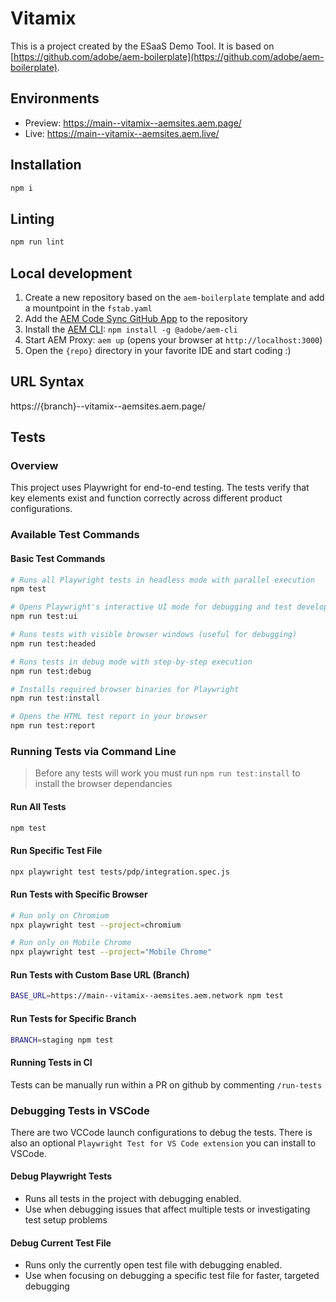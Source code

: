 # Vitamix

This is a project created by the ESaaS Demo Tool. It is based on [https://github.com/adobe/aem-boilerplate](https://github.com/adobe/aem-boilerplate).

## Environments
- Preview: https://main--vitamix--aemsites.aem.page/
- Live: https://main--vitamix--aemsites.aem.live/

## Installation

```sh
npm i
```

## Linting

```sh
npm run lint
```

## Local development

1. Create a new repository based on the `aem-boilerplate` template and add a mountpoint in the `fstab.yaml`
1. Add the [AEM Code Sync GitHub App](https://github.com/apps/aem-code-sync) to the repository
1. Install the [AEM CLI](https://github.com/adobe/helix-cli): `npm install -g @adobe/aem-cli`
1. Start AEM Proxy: `aem up` (opens your browser at `http://localhost:3000`)
1. Open the `{repo}` directory in your favorite IDE and start coding :)

## URL Syntax

https://{branch}--vitamix--aemsites.aem.page/

## Tests

### Overview

This project uses Playwright for end-to-end testing. The tests verify that key elements exist and function correctly across different product configurations.

### Available Test Commands

#### Basic Test Commands

```bash
# Runs all Playwright tests in headless mode with parallel execution
npm test

# Opens Playwright's interactive UI mode for debugging and test development
npm run test:ui

# Runs tests with visible browser windows (useful for debugging)
npm run test:headed

# Runs tests in debug mode with step-by-step execution
npm run test:debug

# Installs required browser binaries for Playwright
npm run test:install

# Opens the HTML test report in your browser
npm run test:report
```

### Running Tests via Command Line

> Before any tests will work you must run `npm run test:install` to install the browser dependancies

#### Run All Tests
```bash
npm test
```

#### Run Specific Test File
```bash
npx playwright test tests/pdp/integration.spec.js
```

#### Run Tests with Specific Browser
```bash
# Run only on Chromium
npx playwright test --project=chromium

# Run only on Mobile Chrome
npx playwright test --project="Mobile Chrome"
```

#### Run Tests with Custom Base URL (Branch)
```bash
BASE_URL=https://main--vitamix--aemsites.aem.network npm test
```

#### Run Tests for Specific Branch
```bash
BRANCH=staging npm test
```

#### Running Tests in CI

Tests can be manually run within a PR on github by commenting `/run-tests`

### Debugging Tests in VSCode

There are two VCCode launch configurations to debug the tests. There is also an optional `Playwright Test for VS Code extension` you can install to VSCode.

#### Debug Playwright Tests
* Runs all tests in the project with debugging enabled.
* Use when debugging issues that affect multiple tests or investigating test setup problems

#### Debug Current Test File
* Runs only the currently open test file with debugging enabled.
* Use when focusing on debugging a specific test file for faster, targeted debugging
